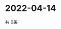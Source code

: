 # 2022-04-14
  共 0条

  <!-- BEGIN -->
  <!-- 最后更新时间Thu Apr 14 2022 12:10:44 GMT+0000 (Coordinated Universal Time) -->
  
  <!-- END -->
  
  